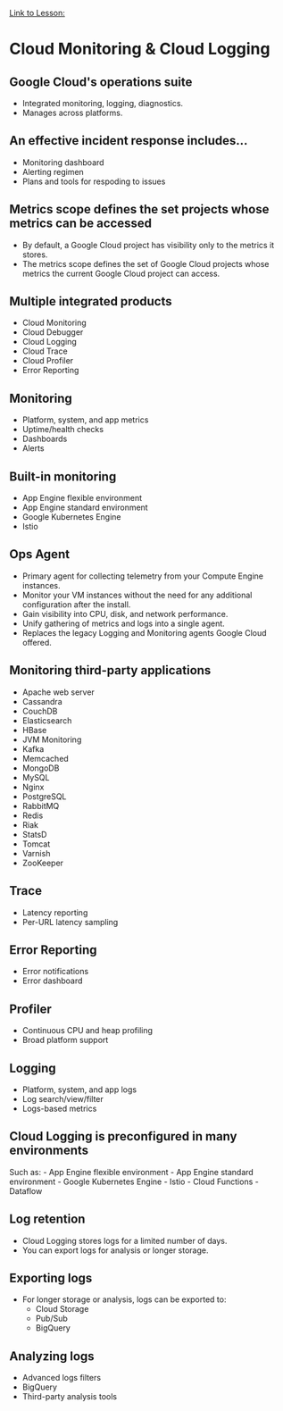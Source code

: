 [Link to Lesson:](https://www.cloudskillsboost.google/paths/15/course_templates/88/video/483872)

# Cloud Monitoring & Cloud Logging

## Google Cloud's operations suite
- Integrated monitoring, logging, diagnostics.
- Manages across platforms.

## An effective incident response includes...
- Monitoring dashboard
- Alerting regimen
- Plans and tools for respoding to issues

## Metrics scope defines the set projects whose metrics can be accessed
- By default, a Google Cloud project has visibility only to the metrics it stores.
- The metrics scope defines the set of Google Cloud projects whose metrics the current Google Cloud project can access.

## Multiple integrated products
- Cloud Monitoring
- Cloud Debugger
- Cloud Logging
- Cloud Trace
- Cloud Profiler
- Error Reporting

## Monitoring
- Platform, system, and app metrics
- Uptime/health checks
- Dashboards
- Alerts

## Built-in monitoring
- App Engine flexible environment
- App Engine standard environment
- Google Kubernetes Engine
- Istio

## Ops Agent
- Primary agent for collecting telemetry from your Compute Engine instances.
- Monitor your VM instances without the need for any additional configuration after the install.
- Gain visibility into CPU, disk, and network performance.
- Unify gathering of metrics and logs into a single agent.
- Replaces the legacy Logging and Monitoring agents Google Cloud offered.

## Monitoring third-party applications
- Apache web server
- Cassandra
- CouchDB
- Elasticsearch
- HBase
- JVM Monitoring
- Kafka
- Memcached
- MongoDB
- MySQL
- Nginx
- PostgreSQL
- RabbitMQ
- Redis
- Riak
- StatsD
- Tomcat
- Varnish
- ZooKeeper

## Trace
- Latency reporting
- Per-URL latency sampling

## Error Reporting
- Error notifications
- Error dashboard

## Profiler
- Continuous CPU and heap profiling
- Broad platform support

## Logging
- Platform, system, and app logs
- Log search/view/filter
- Logs-based metrics

## Cloud Logging is preconfigured in many environments
Such as:
    - App Engine flexible environment
    - App Engine standard environment
    - Google Kubernetes Engine
    - Istio
    - Cloud Functions
    - Dataflow

## Log retention
- Cloud Logging stores logs for a limited number of days.
- You can export logs for analysis or longer storage.

## Exporting logs
- For longer storage or analysis, logs can be exported to:
    - Cloud Storage
    - Pub/Sub
    - BigQuery

## Analyzing logs
- Advanced logs filters
- BigQuery
- Third-party analysis tools
